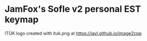 # JamFox's Sofle v2 personal EST keymap

ITÜK logo created with ituk.png at https://javl.github.io/image2cpp
